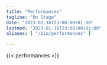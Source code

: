 ```yaml
---
title: "Performances"
tagline: "On Stage"
date: "2023-01-16T23:00:00+01:00"
lastmod: "2023-01-16T23:00:00+01:00"
aliases: [ "/bio/performances" ]

---
```


<!--
* [Upcoming performances](#future-performances)
* [Past performances](#past-performances)
-->

{{< performances >}}
